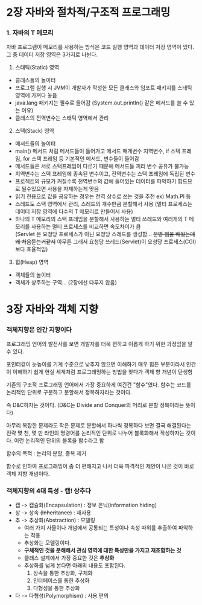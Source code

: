 # 2장 자바와 절차적/구조적 프로그래밍

### 1. 자바의 T 메모리
  자바 프로그램이 메모리를 사용하는 방식은 코드 실행 영역과 데이터 저장 영역이 있다.
  그 중 데이터 저장 영역은 3가지로 나뉜다.
  1. 스태틱(Static) 영역
   - 클래스들의 놀이터
   - 프로그램 실행 시 JVM이 개발자가 작성한 모든 클래스와 임포트 패키지를 스태틱 영역에 가져다 놓음
   - java.lang 패키지는 필수로 들어감 (System.out.println() 같은 메서드를 쓸 수 있는 이유)
   - 클래스의 전역변수는 스태틱 영역에서 관리
   
  2. 스택(Stack) 영역   
   - 메서드들의 놀이터   
   - main() 메서드 처럼 메서드들이 들어가고 메서드 매개변수 지역변수, if 스택 프레임, for 스택 프레임 등 기본적인 메서드, 변수들이 들어감   
   - 메서드들은 서로 스택프레임이 다르기 때문에 메서드들 끼리 변수 공유가 불가능   
   - 지역변수는 스택 프레임에 종속된 변수이고, 전역변수는 스택 프레임에 독립된 변수   
   - 프로젝트의 규모가 커질수록 전역변수의 값에 들어있는 데이터를 파악하기 힘드므로 될수있으면 사용을 자제하는게 맞음   
   - 읽기 전용으로 값을 공유하는 경우는 전역 상수로 쓰는 것을 추천 ex) Math.PI 등   
   - 스레드도 스택 영역에서 관리, 스레드의 개수만큼 분할해서 사용 (멀티 프로세스는 데이터 저장 영역에 다수의 T 메모리르 만들어서 사용)   
   - 하나의 T 메모리의 스택 프레임을 분할해서 사용하는 멀티 쓰레드와 여러개의 T 메모리를 사용하는 멀티 프로세스를 비교하면 속도차이가 큼   
   (Servlet 은 요청당 프로세스가 아닌 요청당 스레드를 생성함... ~~분명 웹을 배웠는데 왜 처음듣는거같지~~  아무튼 그래서 요청당 쓰레드(Servlet)이 요청당 프로세스(CGI)보다 효율적임)   
    
  3. 힙(Heap) 영역
   - 객체들의 놀이터
   - 객체가 상주하는 구역... (2장에선 다루지 않음)
    
    
# 3장 자바와 객체 지향
### 객체지향은 인간 지향이다
  프로그래밍 언어의 발전사를 보면 개발자를 더욱 편하고 이롭게 하기 위한 과정임을 알 수 있다.
  
  포인터같이 눈높이를 기계 수준으로 낮추지 않으면 이해하기 매우 힘든 부분이라서 인간이 이해하기 쉽게 현실 세계처럼 프로그래밍하는 방법을 찾다가
  객체 향 개념이 탄생함
  
  기존의 구조적 프로그래밍 언어에서 가장 중요하게 여긴건 "함수"였다. 함수는 코드를 논리적인 단위로 구분하고 분할해서 정복하자라는 것이다.
  
  즉 D&C하자는 것이다. (D&C는 Divide and Conquer의 머리로 분할 정복이라는 뜻이다)
  
  아무리 복잡한 문제라도 작은 문제로 분할해서 하나씩 정복하다 보면 결국 해결된다는 전략
  몇 천, 몇 만 라인의 명령어를 논리적인 단위로 나누어 블록화해서 작성하자는 것이다. 이런 논리적인 단위의 블록을 함수라고 함
  
  함수의 목적 : 논리의 분할, 중복 제거
  
  함수로 인하여 프로그래밍이 좀 더 편해지고 나서 더욱 파격적인 제안이 나온 것이 바로 객체 지향 개념이다.
  
  ### 객체지향의 4대 특성 - 캡! 상추다
  - 캡 -> 캡슐화(Encapsulation) : 정보 은닉(information hiding)
  - 상 -> 상속 ~~(Inheritance)~~ : 재사용
  - 추 -> 추상화(Abstraction) : 모델링
    - 여러 가지 사물이나 개념에서 공통되는 특성이나 속성 따위를 추출하여 파악하는 작용
    - 추상화는 모델링이다.
    - __구체적인 것을 분해해서 관심 영역에 대한 특성만을 가지고 재조합하는 것__
    - 클래스 설계에서 가장 중요한 것은 __추상화__
    - 추상화를 넓게 본다면 아래의 내용도 포함된다.
      1. 상속을 통한 추상화, 구체화
      2. 인터페이스를 통한 추상화
      3. 다형성을 통한 추상화
  - 다 -> 다형성(Polymorphism) : 사용 편의
